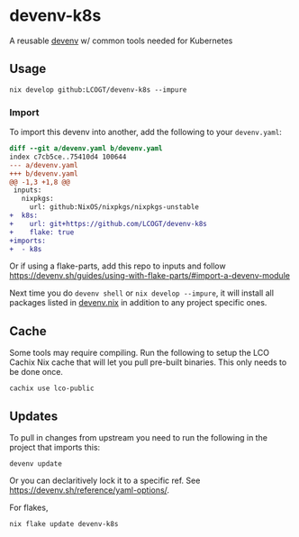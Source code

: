 # devenv-k8s

A reusable [devenv](https://devenv.sh/) w/ common tools needed for Kubernetes 

## Usage

```shell
nix develop github:LCOGT/devenv-k8s --impure
```

### Import

To import this devenv into another, add the following to your `devenv.yaml`:

```diff
diff --git a/devenv.yaml b/devenv.yaml
index c7cb5ce..75410d4 100644
--- a/devenv.yaml
+++ b/devenv.yaml
@@ -1,3 +1,8 @@
 inputs:
   nixpkgs:
     url: github:NixOS/nixpkgs/nixpkgs-unstable
+  k8s:
+    url: git+https://github.com/LCOGT/devenv-k8s
+    flake: true
+imports:
+  - k8s
```

Or if using a flake-parts, add this repo to inputs and follow
https://devenv.sh/guides/using-with-flake-parts/#import-a-devenv-module

Next time you do `devenv shell` or `nix develop --impure`, it will install all
packages listed in [devenv.nix](devenv.nix) in addition to any project specific ones.

## Cache

Some tools may require compiling. Run the following to setup the LCO Cachix Nix cache that will
let you pull pre-built binaries. This only needs to be done once.

```shell
cachix use lco-public
```

## Updates

To pull in changes from upstream you need to run the following in the project that imports this:

```shell
devenv update
```

Or you can declaritively lock it to a specific ref. See https://devenv.sh/reference/yaml-options/.

For flakes,

```shell
nix flake update devenv-k8s
```
